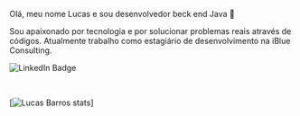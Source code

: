 Olá, meu nome Lucas e sou desenvolvedor beck end Java 👋

Sou apaixonado por tecnologia e por solucionar problemas reais através de códigos. Atualmente trabalho como estagiário de desenvolvimento na iBlue Consulting.<br>

![LinkedIn Badge](https://img.shields.io/badge/LinkedIn-0077B5?style=for-the-badge&logo=linkedin&logoColor=white)

<br>

[![Lucas Barros stats](https://github-readme-stats.vercel.app/api?username=lucasbezq&show_icons=true&theme=radical)]

